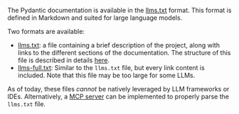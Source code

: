 The Pydantic documentation is available in the [llms.txt](https://llmstxt.org/) format. This format is defined in Markdown and suited for large language models.

Two formats are available:

- [llms.txt](https://docs.pydantic.dev/latest/llms.txt): a file containing a brief description of the project, along with links to the different sections of the documentation. The structure of this file is described in details [here](https://llmstxt.org/#format).
- [llms-full.txt](https://docs.pydantic.dev/latest/llms-full.txt): Similar to the `llms.txt` file, but every link content is included. Note that this file may be too large for some LLMs.

As of today, these files *cannot* be natively leveraged by LLM frameworks or IDEs. Alternatively, a [MCP server](https://modelcontextprotocol.io/) can be implemented to properly parse the `llms.txt` file.
